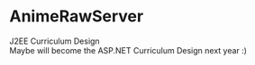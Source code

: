 # AnimeRawServer
J2EE Curriculum Design  
Maybe will become the ASP.NET Curriculum Design next year :)  
